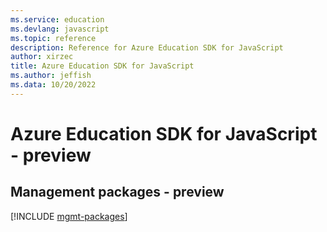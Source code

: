 ```yaml
---
ms.service: education
ms.devlang: javascript
ms.topic: reference
description: Reference for Azure Education SDK for JavaScript
author: xirzec
title: Azure Education SDK for JavaScript
ms.author: jeffish
ms.data: 10/20/2022
---
```

# Azure Education SDK for JavaScript - preview

## Management packages - preview
[!INCLUDE [mgmt-packages](education-mgmt-index.md)]